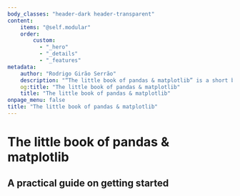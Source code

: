 ```yaml
---
body_classes: "header-dark header-transparent"
content:
    items: "@self.modular"
    order:
        custom:
          - "_hero"
          - "_details"
          - "_features"
metadata:
    author: "Rodrigo Girão Serrão"
    description: "“The little book of pandas & matplotlib” is a short book that provides a practical guide to getting started with pandas and matplotlib."
    og:title: "The little book of pandas & matplotlib"
    title: "The little book of pandas & matplotlib"
onpage_menu: false
title: "The little book of pandas & matplotlib"
---
```


# The little book of pandas & matplotlib

## A practical guide on getting started
